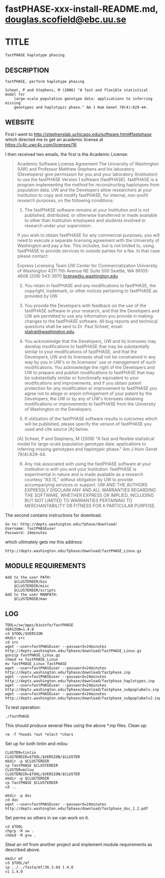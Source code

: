 # fastPHASE-xxx-install-README.md, douglas.scofield@ebc.uu.se

TITLE
=====

    fastPHASE haplotype phasing

DESCRIPTION
-----------

    fastPHASE, perform haplotype phasing

    Scheet, P and Stephens, M (2006) "A fast and flexible statistical model for
        large-scale population genotype data: applications to inferring missing
        genotypes and haplotypic phase." Am J Hum Genet 78(4):629-44.

WEBSITE
-------

First I went to <http://stephenslab.uchicago.edu/software.html#fastphase>
which directed me to get an academic license at
<https://c4c.uwc4c.com/licenses/16>

I then received two emails, the first is the Academic License:

<blockquote>
Academic Software License Agreement
The University of Washington (UW) and Professor Matthew Stephens and his laboratory (Developers) give permission for you and your laboratory (Institution) to use the fastPHASE Version 1 software (fastPHASE). fastPHASE is a program implementing the method for reconstructing haplotypes from population data. UW and the Developers allow researchers at your Institution to copy and modify fastPHASE, for internal, non-profit research purposes, on the following conditions: 

1. The fastPHASE software remains at your Institution and is not published, distributed, or otherwise transferred or made available to other than Institution employees and students involved in research under your supervision. 

If you wish to obtain fastPHASE for any commercial purposes, you will need to execute a separate licensing agreement with the University of Washington and pay a fee. This includes, but is not limited to, using fastPHASE to provide services to outside parties for a fee. In that case please contact: 

Express Licensing Team
UW Center for Commercialization
University of Washington
4311 11th Avenue NE Suite 500
Seattle, WA 98105-4608
(206) 543-3970
license@u.washington.edu

2. You retain in fastPHASE and any modifications to fastPHASE, the copyright, trademark, or other notices pertaining to fastPHASE as provided by UW. 

3. You provide the Developers with feedback on the use of the fastPHASE software in your research, and that the Developers and UW are permitted to use any information you provide in making changes to the fastPHASE software. All bug reports and technical questions shall be sent to Dr. Paul Scheet, email: statrat@washington.edu.

4. You acknowledge that the Developers, UW and its licensees may develop modifications to fastPHASE that may be substantially similar to your modifications of fastPHASE, and that the Developers, UW and its licensees shall not be constrained in any way by you in UW's or its licensees' use or management of such modifications. You acknowledge the right of the Developers and UW to prepare and publish modifications to fastPHASE that may be substantially similar or functionally equivalent to your modifications and improvements, and if you obtain patent protection for any modification or improvement to fastPHASE you agree not to allege or enjoin infringement of your patent by the Developers, the UW or by any of UW's licensees obtaining modifications or improvements to fastPHASE from the University of Washington or the Developers. 

5. If utilization of the fastPHASE software results in outcomes which will be
published, please specify the version of fastPHASE you used and cite source [A] below.

[A] Scheet, P and Stephens, M (2006) "A fast and flexible statistical model for large-scale population genotype data: applications to inferring missing genotypes and haplotypic phase." Am J Hum Genet 78(4):629-44.

6. Any risk associated with using the fastPHASE software at your institution is with you and your Institution. fastPHASE is experimental in nature and is made available as a research courtesy "AS IS," without obligation by UW to provide accompanying services or support. UW AND THE AUTHORS EXPRESSLY DISCLAIM ANY AND ALL WARRANTIES REGARDING THE SOFTWARE, WHETHER EXPRESS OR IMPLIED, INCLUDING BUT NOT LIMITED TO WARRANTIES PERTAINING TO MERCHANTABILITY OR FITNESS FOR A PARTICULAR PURPOSE.
</blockquote>

The second contains instructions for download.

    Go to: http://depts.washington.edu/fphase/download/
    Username: fastPHASEuser
    Password: 24minutes

which ultimately gets me this address:

    http://depts.washington.edu/fphase/download/fastPHASE_Linux.gz


MODULE REQUIREMENTS
-------------------

    Add to the user PATH:
        $CLUSTERDIR/bin
        $CLUSTERDIR/misc
        $CLUSTERDIR/scripts
    Add to the user MANPATH:
        $CLUSTERDIR/man

LOG
---

    TOOL=/sw/apps/bioinfo/fastPHASE
    VERSION=1.4.0
    cd $TOOL/$VERSION
    mkdir src
    cd src
    wget --user=fastPHASEuser --password=24minutes http://depts.washington.edu/fphase/download/fastPHASE_Linux.gz
    gunzip fastPHASE_Linux.gz
    chmod +x fastPHASE_Linux
    mv fastPHASE_Linux fastPHASE
    wget --user=fastPHASEuser --password=24minutes http://depts.washington.edu/fphase/download/fastphase.inp
    wget --user=fastPHASEuser --password=24minutes http://depts.washington.edu/fphase/download/fastphase_haplotypes.inp
    wget --user=fastPHASEuser --password=24minutes http://depts.washington.edu/fphase/download/fastphase_subpoplabels.inp
    wget --user=fastPHASEuser --password=24minutes http://depts.washington.edu/fphase/download/fastphase_subpoplabels2.inp

To test operation:

    ./fastPHASE

This should produce several files using the above *.inp files.  Clean up:

    rm -f *hoods *out *elect *chars

Set up for both tintin and milou

    CLUSTER=tintin
    CLUSTERDIR=$TOOL/$VERSION/$CLUSTER
    mkdir -p $CLUSTERDIR
    cp fastPHASE $CLUSTERDIR
    CLUSTER=milou
    CLUSTERDIR=$TOOL/$VERSION/$CLUSTER
    mkdir -p $CLUSTERDIR
    cp fastPHASE $CLUSTERDIR
    cd ..

    mkdir -p doc
    cd doc
    wget --user=fastPHASEuser --password=24minutes http://depts.washington.edu/fphase/download/fastphase_doc_1.2.pdf

Set perms so others in sw can work on it.

    cd $TOOL
    chgrp -R sw .
    chmod -R g+w .

Steal an mf from another project and implement module requirements as described
above.

    mkdir mf
    cd $TOOL/mf
    cp ../../fasta/mf/36.3.6d 1.4.0
    vi 1.4.0

